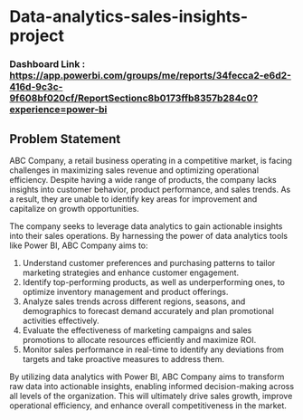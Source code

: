 # Data-analytics-sales-insights-project
### Dashboard Link : https://app.powerbi.com/groups/me/reports/34fecca2-e6d2-416d-9c3c-9f608bf020cf/ReportSectionc8b0173ffb8357b284c0?experience=power-bi

## Problem Statement

ABC Company, a retail business operating in a competitive market, is facing challenges in maximizing sales revenue and optimizing operational efficiency. Despite having a wide range of products, the company lacks insights into customer behavior, product performance, and sales trends. As a result, they are unable to identify key areas for improvement and capitalize on growth opportunities.

The company seeks to leverage data analytics to gain actionable insights into their sales operations. By harnessing the power of data analytics tools like Power BI, ABC Company aims to:

1. Understand customer preferences and purchasing patterns to tailor marketing strategies and enhance customer engagement.
2. Identify top-performing products, as well as underperforming ones, to optimize inventory management and product offerings.
3. Analyze sales trends across different regions, seasons, and demographics to forecast demand accurately and plan promotional activities effectively.
4. Evaluate the effectiveness of marketing campaigns and sales promotions to allocate resources efficiently and maximize ROI.
5. Monitor sales performance in real-time to identify any deviations from targets and take proactive measures to address them.

By utilizing data analytics with Power BI, ABC Company aims to transform raw data into actionable insights, enabling informed decision-making across all levels of the organization. This will ultimately drive sales growth, improve operational efficiency, and enhance overall competitiveness in the market.
